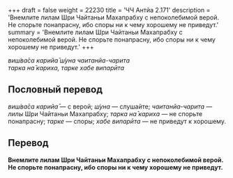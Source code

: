+++
draft = false
weight = 22230
title = 'ЧЧ Антйа 2.171'
description = 'Внемлите лилам Шри Чайтаньи Махапрабху с непоколебимой верой. Не спорьте понапрасну, ибо споры ни к чему хорошему не приведут.'
summary = 'Внемлите лилам Шри Чайтаньи Махапрабху с непоколебимой верой. Не спорьте понапрасну, ибо споры ни к чему хорошему не приведут.'
+++

_виш́ва̄са карийа̄ ш́уна чаитанйа-чарита  
тарка на̄ кариха, тарке хабе випарӣта_

## Пословный перевод

_виш́ва̄са_ _карийа̄_ — с верой; _ш́уна_ — слушайте; _чаитанйа_\-_чарита_ — _лилы_ Шри Чайтаньи Махапрабху; _тарка_ _на̄_ _кариха_ — не спорьте понапрасну; _тарке_ — споры; _хабе_ _випарӣта_ — не приведут к хорошему.

## Перевод

**Внемлите лилам Шри Чайтаньи Махапрабху с непоколебимой верой. Не спорьте понапрасну, ибо споры ни к чему хорошему не приведут.**
